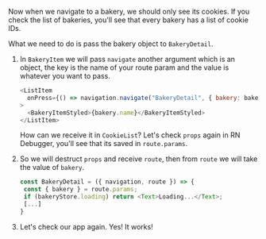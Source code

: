 Now when we navigate to a bakery, we should only see its cookies. If you check the list of bakeries, you'll see that every bakery has a list of cookie IDs.

What we need to do is pass the bakery object to `BakeryDetail`.

1. In `BakeryItem` we will pass `navigate` another argument which is an object, the key is the name of your route param and the value is whatever you want to pass.

   ```javascript
   <ListItem
     onPress={() => navigation.navigate("BakeryDetail", { bakery: bakery })}
   >
     <BakeryItemStyled>{bakery.name}</BakeryItemStyled>
   </ListItem>
   ```

   How can we receive it in `CookieList`? Let's check `props` again in RN Debugger, you'll see that its saved in `route.params`.

2. So we will destruct `props` and receive `route`, then from `route` we will take the value of `bakery`.

   ```javascript
   const BakeryDetail = ({ navigation, route }) => {
    const { bakery } = route.params;
    if (bakeryStore.loading) return <Text>Loading...</Text>;
    [...]
   }
   ```

3. Let's check our app again. Yes! It works!
